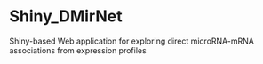 # Shiny_DMirNet
Shiny-based Web application for exploring direct microRNA-mRNA associations from expression profiles
